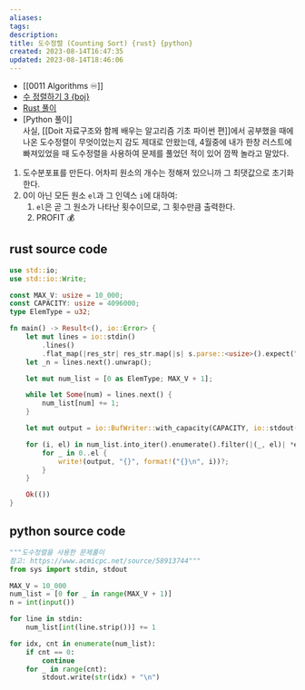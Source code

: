 ```yaml
---
aliases: 
tags: 
description:
title: 도수정렬 (Counting Sort) {rust} {python}
created: 2023-08-14T16:47:35
updated: 2023-08-14T18:46:06
---
```

- [[0011 Algorithms ♾️]]
- [수 정렬하기 3 {boj}](https://www.acmicpc.net/problem/10989)
- [Rust 풀이](https://www.acmicpc.net/source/58913744)
- [Python 풀이]  
사실, [[Doit 자료구조와 함께 배우는 알고리즘 기초 파이썬 편]]에서 공부했을 때에 나온 도수정렬이 무엇이었는지 감도 제대로 안왔는데, 4월중에 내가 한창 러스트에 빠져있었을 때 도수정렬을 사용하여 문제를 풀었던 적이 있어 깜짝 놀라고 말았다.

1. 도수분포표를 만든다. 어차피 원소의 개수는 정해져 있으니까 그 최댓값으로 초기화 한다.
2. 0이 아닌 모든 원소 `el`과 그 인덱스 `i`에 대하여:
	1. `el`은 곧 그 원소가 나타난 횟수이므로, 그 횟수만큼 출력한다.
	2. PROFIT 💰

## rust source code

```rust
use std::io;
use std::io::Write;

const MAX_V: usize = 10_000;
const CAPACITY: usize = 4096000;
type ElemType = u32;

fn main() -> Result<(), io::Error> {
    let mut lines = io::stdin()
        .lines()
        .flat_map(|res_str| res_str.map(|s| s.parse::<usize>().expect("parse error")));
    let _n = lines.next().unwrap();

    let mut num_list = [0 as ElemType; MAX_V + 1];

    while let Some(num) = lines.next() {
        num_list[num] += 1;
    }

    let mut output = io::BufWriter::with_capacity(CAPACITY, io::stdout());

    for (i, el) in num_list.into_iter().enumerate().filter(|(_, el)| *el > 0) {
        for _ in 0..el {
            write!(output, "{}", format!("{}\n", i))?;
        }
    }

    Ok(())
}
```

## python source code

```python
"""도수정렬을 사용한 문제풀이
참고: https://www.acmicpc.net/source/58913744"""
from sys import stdin, stdout

MAX_V = 10_000
num_list = [0 for _ in range(MAX_V + 1)]
n = int(input())

for line in stdin:
    num_list[int(line.strip())] += 1

for idx, cnt in enumerate(num_list):
    if cnt == 0:
        continue
    for _ in range(cnt):
        stdout.write(str(idx) + "\n")
```
